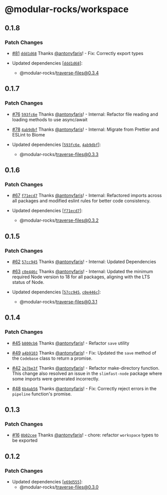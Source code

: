 # @modular-rocks/workspace

## 0.1.8

### Patch Changes

- [#81](https://github.com/modular-rocks/slimfast-turbo/pull/81) [`ddd1d68`](https://github.com/modular-rocks/slimfast-turbo/commit/ddd1d68b50f7cac96ba3ba91649c0f90e5d821b1) Thanks [@antonyfaris](https://github.com/antonyfaris)! - Fix: Correctly export types

- Updated dependencies [[`ddd1d68`](https://github.com/modular-rocks/slimfast-turbo/commit/ddd1d68b50f7cac96ba3ba91649c0f90e5d821b1)]:
  - @modular-rocks/traverse-files@0.3.4

## 0.1.7

### Patch Changes

- [#76](https://github.com/modular-rocks/slimfast-turbo/pull/76) [`593fc6e`](https://github.com/modular-rocks/slimfast-turbo/commit/593fc6e2fb69d7123c88b6f9d035c14fe374c1a7) Thanks [@antonyfaris](https://github.com/antonyfaris)! - Internal: Refactor file reading and loading methods to use async/await

- [#78](https://github.com/modular-rocks/slimfast-turbo/pull/78) [`4ab9dbf`](https://github.com/modular-rocks/slimfast-turbo/commit/4ab9dbf21441121312b3eccca50dbcf2455b0195) Thanks [@antonyfaris](https://github.com/antonyfaris)! - Internal: Migrate from Prettier and ESLint to Biome

- Updated dependencies [[`593fc6e`](https://github.com/modular-rocks/slimfast-turbo/commit/593fc6e2fb69d7123c88b6f9d035c14fe374c1a7), [`4ab9dbf`](https://github.com/modular-rocks/slimfast-turbo/commit/4ab9dbf21441121312b3eccca50dbcf2455b0195)]:
  - @modular-rocks/traverse-files@0.3.3

## 0.1.6

### Patch Changes

- [#67](https://github.com/modular-rocks/slimfast-turbo/pull/67) [`f71ecd7`](https://github.com/modular-rocks/slimfast-turbo/commit/f71ecd702553ba853e723efbe351ed1ae36a3ba4) Thanks [@antonyfaris](https://github.com/antonyfaris)! - Internal: Refactored imports across all packages and modified eslint rules for better code consistency.

- Updated dependencies [[`f71ecd7`](https://github.com/modular-rocks/slimfast-turbo/commit/f71ecd702553ba853e723efbe351ed1ae36a3ba4)]:
  - @modular-rocks/traverse-files@0.3.2

## 0.1.5

### Patch Changes

- [#62](https://github.com/modular-rocks/slimfast-turbo/pull/62) [`57cc945`](https://github.com/modular-rocks/slimfast-turbo/commit/57cc945aad834954af4626c45e0d039335617676) Thanks [@antonyfaris](https://github.com/antonyfaris)! - Internal: Updated Dependencies

- [#63](https://github.com/modular-rocks/slimfast-turbo/pull/63) [`c0e446c`](https://github.com/modular-rocks/slimfast-turbo/commit/c0e446cd0fb4f82439038a3c054bb9d94df85dc7) Thanks [@antonyfaris](https://github.com/antonyfaris)! - Internal: Updated the minimum required Node version to 18 for all packages, aligning with the LTS status of Node.

- Updated dependencies [[`57cc945`](https://github.com/modular-rocks/slimfast-turbo/commit/57cc945aad834954af4626c45e0d039335617676), [`c0e446c`](https://github.com/modular-rocks/slimfast-turbo/commit/c0e446cd0fb4f82439038a3c054bb9d94df85dc7)]:
  - @modular-rocks/traverse-files@0.3.1

## 0.1.4

### Patch Changes

- [#45](https://github.com/modular-rocks/slimfast-turbo/pull/45) [`b800cb6`](https://github.com/modular-rocks/slimfast-turbo/commit/b800cb6aecf96f12cab16cf2eb836c7236de3b79) Thanks [@antonyfaris](https://github.com/antonyfaris)! - Refactor `save` utility

- [#49](https://github.com/modular-rocks/slimfast-turbo/pull/49) [`a4b9103`](https://github.com/modular-rocks/slimfast-turbo/commit/a4b91033833d44850b6fca1325842f31612af119) Thanks [@antonyfaris](https://github.com/antonyfaris)! - Fix: Updated the `save` method of the `Codebase` class to return a promise.

- [#42](https://github.com/modular-rocks/slimfast-turbo/pull/42) [`2e7be3f`](https://github.com/modular-rocks/slimfast-turbo/commit/2e7be3f251b4e3cc9cf21d30f1cb3660b3e71a2d) Thanks [@antonyfaris](https://github.com/antonyfaris)! - Refactor make-directory function. This change also resolved an issue in the `slimfast-node` package where some imports were generated incorrectly.

- [#48](https://github.com/modular-rocks/slimfast-turbo/pull/48) [`6b4ab56`](https://github.com/modular-rocks/slimfast-turbo/commit/6b4ab56f0d4037a41f2310caaad6e07c7fccc0c0) Thanks [@antonyfaris](https://github.com/antonyfaris)! - Fix: Correctly reject errors in the `pipeline` function's promise.

## 0.1.3

### Patch Changes

- [#16](https://github.com/modular-rocks/slimfast-turbo/pull/16) [`0b02cee`](https://github.com/modular-rocks/slimfast-turbo/commit/0b02cee72088fff05f69c6907a987ddc79d2398e) Thanks [@antonyfaris](https://github.com/antonyfaris)! - chore: refactor `workspace` types to be exported

## 0.1.2

### Patch Changes

- Updated dependencies [[`e69d555`](https://github.com/modular-rocks/slimfast-turbo/commit/e69d55551e0e459ec3917dd0bf28ed4f390b7c46)]:
  - @modular-rocks/traverse-files@0.3.0

